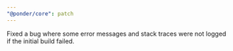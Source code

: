 ```yaml
---
"@ponder/core": patch
---
```


Fixed a bug where some error messages and stack traces were not logged if the initial build failed.
